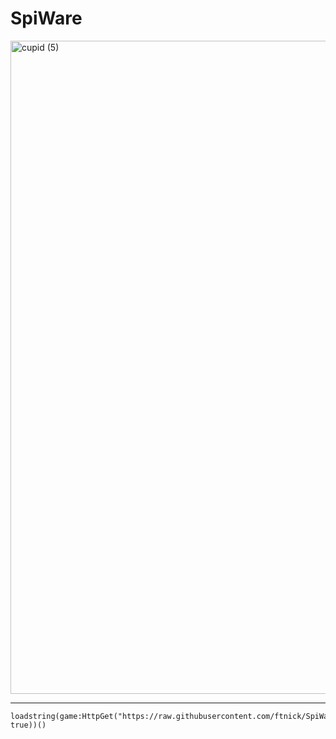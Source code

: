 # SpiWare

<img width="3040" height="1045" alt="cupid (5)" src="https://github.com/user-attachments/assets/fe419f73-7743-45ea-a940-f1d4d712fded" />

---

```luau
loadstring(game:HttpGet("https://raw.githubusercontent.com/ftnick/SpiWare/refs/heads/main/versions/v0.0.1/loader.lua", true))()
```
